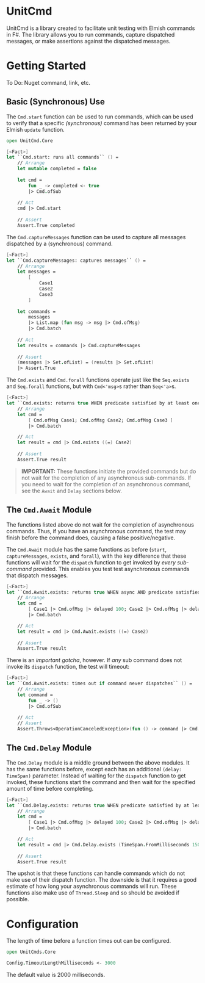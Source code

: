 # UnitCmd
UnitCmd is a library created to facilitate unit testing with Elmish commands in F#. The library allows you to run commands, capture dispatched messages, or make assertions against the dispatched messages. 

# Getting Started

To Do: Nuget command, link, etc.

## Basic (Synchronous) Use

The `Cmd.start` function can be used to run commands, which can be used to verify that a specific _(synchronous)_
command has been returned by your Elmish `update` function.

```fsharp
open UnitCmd.Core

[<Fact>]
let ``Cmd.start: runs all commands`` () =
    // Arrange
    let mutable completed = false
    
    let cmd =
        fun _ -> completed <- true
        |> Cmd.ofSub
    
    // Act
    cmd |> Cmd.start
    
    // Assert
    Assert.True completed
```

The `Cmd.captureMessages` function can be used to capture all messages dispatched by a (synchronous) command. 

```fsharp
[<Fact>]
let ``Cmd.captureMessages: captures messages`` () =
    // Arrange
    let messages =
        [
            Case1
            Case2
            Case3
        ]
        
    let commands =
        messages
        |> List.map (fun msg -> msg |> Cmd.ofMsg)
        |> Cmd.batch
        
    // Act
    let results = commands |> Cmd.captureMessages 
    
    // Assert
    (messages |> Set.ofList) = (results |> Set.ofList) 
    |> Assert.True
```

The `Cmd.exists` and `Cmd.forall` functions operate just like the `Seq.exists` and `Seq.forall` functions, 
but with `Cmd<'msg>`s rather than `Seq<'a>`s.
```fsharp
[<Fact>]
let ``Cmd.exists: returns true WHEN predicate satisfied by at least one message`` () =
    // Arrange
    let cmd =
        [ Cmd.ofMsg Case1; Cmd.ofMsg Case2; Cmd.ofMsg Case3 ]
        |> Cmd.batch

    // Act
    let result = cmd |> Cmd.exists ((=) Case2)
    
    // Assert
    Assert.True result
```

> **IMPORTANT:** These functions initiate the provided commands but do not wait for the completion of any asynchronous 
> sub-commands. If you need to wait for the completion of an asynchronous command, see the `Await` and `Delay` 
> sections below.

## The `Cmd.Await` Module
The functions listed above do not wait for the completion of asynchronous commands. Thus, if you have an asynchronous 
command, the test may finish before the command does, causing a false positive/negative. 

The `Cmd.Await` module has the same functions as before (`start`, `captureMessages`, `exists`, and `forall`), with the 
key difference that these functions will wait for the `dispatch` function to get invoked by _every sub-command_ provided.
This enables you test test asynchronous commands that dispatch messages.

```fsharp
[<Fact>]
let ``Cmd.Await.exists: returns true WHEN async AND predicate satisfied`` () =
    // Arrange
    let cmd =
        [ Case1 |> Cmd.ofMsg |> delayed 100; Case2 |> Cmd.ofMsg |> delayed 100 ]
        |> Cmd.batch

    // Act
    let result = cmd |> Cmd.Await.exists ((=) Case2)
    
    // Assert
    Assert.True result
```

There is an _important gotcha_, however. If _any_ sub command does not invoke its `dispatch` function, the
test will timeout:

```fsharp
[<Fact>]
let ``Cmd.Await.exists: times out if command never dispatches`` () =
    // Arrange
    let command =
        fun _ -> ()
        |> Cmd.ofSub
    
    // Act
    // Assert
    Assert.Throws<OperationCanceledException>(fun () -> command |> Cmd.Await.exists (fun _ -> true) |> ignore)
```

## The `Cmd.Delay` Module

The `Cmd.Delay` module is a middle ground between the above modules. It has the same functions before, except each has
an additional `(delay: TimeSpan)` parameter. Instead of waiting for the `dispatch` function to get invoked, these
functions start the command and then wait for the specified amount of time before completing.

```fsharp
[<Fact>]
let ``Cmd.Delay.exists: returns true WHEN predicate satisfied by at least one message`` () =
    // Arrange
    let cmd =
        [ Case1 |> Cmd.ofMsg |> delayed 100; Case2 |> Cmd.ofMsg |> delayed 100 ]
        |> Cmd.batch

    // Act
    let result = cmd |> Cmd.Delay.exists (TimeSpan.FromMilliseconds 150) ((=) Case2)
    
    // Assert
    Assert.True result
```

The upshot is that these functions can handle commands which do not make use of their dispatch function. The downside
is that it requires a good estimate of how long your asynchronous commands will run. These functions also make
use of `Thread.Sleep` and so should be avoided if possible.

# Configuration
The length of time before a function times out can be configured.

```fsharp
open UnitCmds.Core

Config.TimeoutLengthMilliseconds <- 3000
```

The default value is 2000 milliseconds. 
